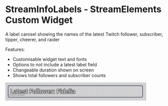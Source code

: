 # StreamInfoLabels - StreamElements Custom Widget

A label carosel showing the names of the latest Twitch follower, subscriber, tipper, cheerer, and raider

Features:
- Customisable widget text and fonts
- Options to not include a latest label field
- Changeable duration shown on screen
- Shows total followers and subscriber counts

![Stream Info Labels Widget Preview](/StreamInfoLabels/preview.png?)
